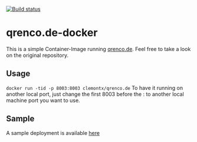 [![Build status](https://dev.azure.com/clemont/ClemontX.DE/_apis/build/status/ClemontX.DE-Docker%20container-CI)](https://dev.azure.com/clemont/ClemontX.DE/_build/latest?definitionId=3)
# qrenco.de-docker
This is a simple Container-Image running [qrenco.de](https://github.com/endroid/qr-code).
Feel free to take a look on the original repository.
## Usage
`
docker run -tid -p 8003:8003 clemontx/qrenco.de
`
To have it running on another local port, just change the first 8003 before the : to another local machine port you want to use.
## Sample
A sample deployment is available [here](https://qr.cxde.link)
